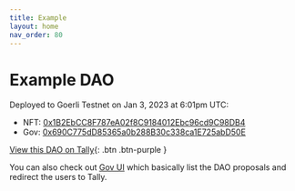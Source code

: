 ```yaml
---
title: Example
layout: home
nav_order: 80
---
```


# Example DAO

Deployed to Goerli Testnet on Jan 3, 2023 at 6:01pm UTC:

- NFT: [0x1B2EbCC8F787eA02f8C9184012Ebc96cd9C98DB4](https://goerli.etherscan.io/address/0x1B2EbCC8F787eA02f8C9184012Ebc96cd9C98DB4#code)
- Gov: [0x690C775dD85365a0b288B30c338ca1E725abD50E](https://goerli.etherscan.io/address/0x690C775dD85365a0b288B30c338ca1E725abD50E#code)

[View this DAO on Tally](https://www.tally.xyz/gov/eip155:5:0x690C775dD85365a0b288B30c338ca1E725abD50E){: .btn .btn-purple }

You can also check out [Gov UI](https://gov-ui.netlify.app/activity) which basically list the DAO proposals and redirect the users to Tally.